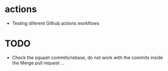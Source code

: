 # actions
- Testing diferent Github actions workflows

# TODO
- Check the squash commits/rebase, do not work with the commits inside the Merge pull request ...


